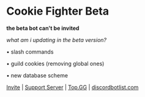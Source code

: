# Cookie Fighter Beta
**the beta bot can't be invited**

*what am i updating in the beta version?*

• slash commands

• guild cookies (removing global ones)

• new database scheme

[Invite](https://discord.com/oauth2/authorize?client_id=638483485417406495&permissions=84032&scope=bot) | [Support Server](https://discord.gg/vCUpW9E) | [Top.GG](https://top.gg/bot/638483485417406495) | [discordbotlist.com](https://discordbotlist.com/bots/cookie-fighter)
